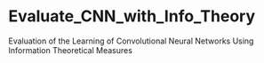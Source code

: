 # Evaluate_CNN_with_Info_Theory
Evaluation of the Learning of Convolutional Neural Networks Using Information Theoretical Measures
